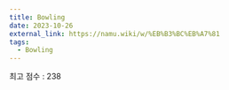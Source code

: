 ```yaml
---
title: Bowling
date: 2023-10-26
external_link: https://namu.wiki/w/%EB%B3%BC%EB%A7%81
tags:
  - Bowling
---
```


최고 점수 : 238
